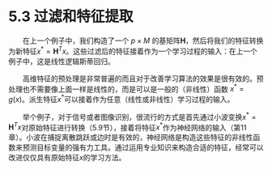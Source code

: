 # 5.3 过滤和特征提取

<style>p{text-indent:2em;2}</style>


在上一个例子中，我们构造了一个 $p\times M$ 的基矩阵$\mathbf H$，然后将我们的特征转换为新特征$x^*=\mathbf H^Tx$。这些过滤后的特征接着作为一个学习过程的输入：在上一个例子中，这是线性逻辑斯蒂回归。

高维特征的预处理是非常普遍的而且对于改善学习算法的效果是很有效的。预处理也不需要像上面一样是线性的，而是可以是一般的（非线性）函数 $x^*=g(x)$。派生特征$x^*$可以接着作为任意（线性或非线性）学习过程的输入。

举个例子，对于信号或者图像识别，很流行的方式是首先通过小波变换$x^*=\mathbf H^Tx$对原始特征进行转换（5.9节），接着将特征$x^*$作为神经网络的输入（第11章）。小波在捕捉离散跳跃或边时是有效的，神经网络是构造这些特征的非线性函数来预测目标变量的强有力工具。通过运用专业知识来构造合适的特征，经常可以改进仅仅具有原始特征$x$的学习方法。
